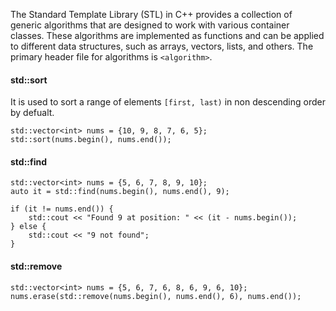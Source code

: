 The Standard Template Library (STL) in C++ provides a collection of generic algorithms that are designed to work with various container classes. These algorithms are implemented as functions and can be applied to different data structures, such as arrays, vectors, lists, and others. The primary header file for algorithms is `<algorithm>`.

#### std::sort
It is used to sort a range of elements `[first, last)` in non descending order by defualt.
```
std::vector<int> nums = {10, 9, 8, 7, 6, 5};
std::sort(nums.begin(), nums.end());
```
#### std::find
```
std::vector<int> nums = {5, 6, 7, 8, 9, 10};
auto it = std::find(nums.begin(), nums.end(), 9);

if (it != nums.end()) {
	std::cout << "Found 9 at position: " << (it - nums.begin());
} else {
	std::cout << "9 not found";
}
```
#### std::remove
```
std::vector<int> nums = {5, 6, 7, 6, 8, 6, 9, 6, 10};
nums.erase(std::remove(nums.begin(), nums.end(), 6), nums.end());
